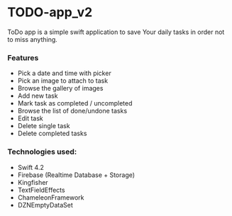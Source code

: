 # TODO-app_v2

ToDo app is a simple swift application to save Your daily tasks in order not to miss anything.

### Features
* Pick a date and time with picker
* Pick an image to attach to task
* Browse the gallery of images
* Add new task
* Mark task as completed / uncompleted
* Browse the list of done/undone tasks
* Edit task
* Delete single task
* Delete completed tasks

### Technologies used:
* Swift 4.2
* Firebase (Realtime Database + Storage)
* Kingfisher
* TextFieldEffects
* ChameleonFramework
* DZNEmptyDataSet

